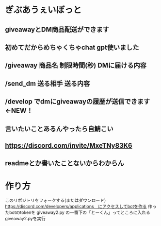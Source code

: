 # ぎぶあうぇいぼっと
## giveawayとDM商品配送ができます
## 初めてだからめちゃくちゃchat gpt使いました
## /giveaway 商品名 制限時間(秒) DMに届ける内容
## /send_dm 送る相手 送る内容
## /develop でdmにgiveawayの履歴が送信できます←NEW！
## 言いたいことあるんやったら自鯖こい
## https://discord.com/invite/MxeTNy83K6
## readmeとか書いたことないからわからん
# 作り方
このリポジトリをフォークする(またはダウンロード)
https://discord.com/developers/applications　にアクセスしてbotを作る
作ったbotのtokenを giveaway2.py の一番下の「とーくん」ってところに入れる
giveaway2.pyを実行
